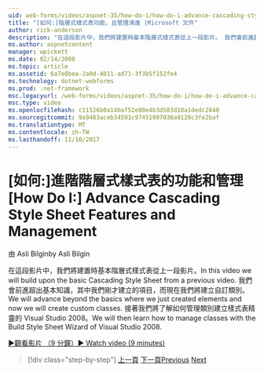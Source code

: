 ```yaml
---
uid: web-forms/videos/aspnet-35/how-do-i/how-do-i-advance-cascading-style-sheet-features-and-management
title: "[如何:]階層式樣式表功能，且管理演進 |Microsoft 文件"
author: rick-anderson
description: "在這段影片中，我們將建置時基本階層式樣式表從上一段影片。 我們會前進超出基本知識其中剛才所建立項目和..."
ms.author: aspnetcontent
manager: wpickett
ms.date: 02/14/2008
ms.topic: article
ms.assetid: 6a7e8bea-2a0d-4011-ad71-3f3b5f152fe4
ms.technology: dotnet-webforms
ms.prod: .net-framework
msc.legacyurl: /web-forms/videos/aspnet-35/how-do-i/how-do-i-advance-cascading-style-sheet-features-and-management
msc.type: video
ms.openlocfilehash: c11526b0a14baf52e80e4b3d583d18a1dedc2840
ms.sourcegitcommit: 9a9483aceb34591c97451997036a9120c3fe2baf
ms.translationtype: MT
ms.contentlocale: zh-TW
ms.lasthandoff: 11/10/2017
---
```

<a name="how-do-i-advance-cascading-style-sheet-features-and-management"></a><span data-ttu-id="069e2-104">[如何:]進階階層式樣式表的功能和管理</span><span class="sxs-lookup"><span data-stu-id="069e2-104">[How Do I:] Advance Cascading Style Sheet Features and Management</span></span>
====================
<span data-ttu-id="069e2-105">由 Asli Bilgin</span><span class="sxs-lookup"><span data-stu-id="069e2-105">by Asli Bilgin</span></span>

<span data-ttu-id="069e2-106">在這段影片中，我們將建置時基本階層式樣式表從上一段影片。</span><span class="sxs-lookup"><span data-stu-id="069e2-106">In this video we will build upon the basic Cascading Style Sheet from a previous video.</span></span> <span data-ttu-id="069e2-107">我們會前進超出基本知識，其中我們剛才建立的項目，而現在我們將建立自訂類別。</span><span class="sxs-lookup"><span data-stu-id="069e2-107">We will advance beyond the basics where we just created elements and now we will create custom classes.</span></span> <span data-ttu-id="069e2-108">接著我們將了解如何管理類別建立樣式表精靈的 Visual Studio 2008。</span><span class="sxs-lookup"><span data-stu-id="069e2-108">We will then learn how to manage classes with the Build Style Sheet Wizard of Visual Studio 2008.</span></span>

[<span data-ttu-id="069e2-109">&#9654;觀看影片 （9 分鐘）</span><span class="sxs-lookup"><span data-stu-id="069e2-109">&#9654; Watch video (9 minutes)</span></span>](https://channel9.msdn.com/Blogs/ASP-NET-Site-Videos/how-do-i-advance-cascading-style-sheet-features-and-management)

>[!div class="step-by-step"]
<span data-ttu-id="069e2-110">[上一頁](how-do-i-adding-elements-to-a-css-file-and-create-new-css-on-the-fly.md)
[下一頁](how-do-i-converting-a-net-20-windows-forms-application-to-net-35.md)</span><span class="sxs-lookup"><span data-stu-id="069e2-110">[Previous](how-do-i-adding-elements-to-a-css-file-and-create-new-css-on-the-fly.md)
[Next](how-do-i-converting-a-net-20-windows-forms-application-to-net-35.md)</span></span>

